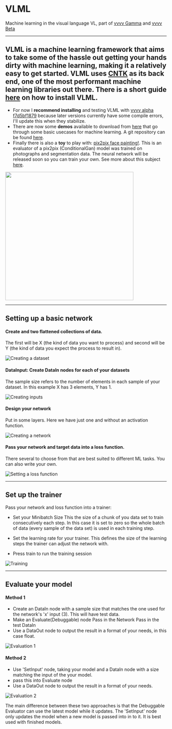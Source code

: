 # VLML
Machine learning in the visual language VL, part of [vvvv Gamma](https://vvvv.org/blog/vvvv-gamma-2019.1-preview) and [vvvv Beta](https://vvvv.org/downloads)

---
## VLML is a machine learning framework that aims to take some of the hassle out getting your hands dirty with machine learning, making it a relatively easy to get started. VLML uses [CNTK](https://github.com/Microsoft/CNTK) as its back end, one of the most performant machine learning libraries out there. __There is a short guide [here](https://github.com/ThinkingForms/VLML/wiki/How-to-Install,-in-pictures) on how to install VLML.__ 

- For now I __recommend installing__ and testing VLML with [vvvv alpha f7d5bf1879](http://teamcity.vvvv.org/guestAuth/app/rest/builds/id:30173/artifacts/content/vvvv_50alpha38.2_x64.zip) because later versions currently have some compile errors, I'll update this when they stabilize. 
- There are now some __demos__ available to download from [here](https://drive.google.com/file/d/10EqCHrWxLO3k-K4JzKLmKHOXVc-noURU/view?usp=sharing) that go through some basic usecases for machine learning. A git repository can be found [here](https://github.com/ThinkingForms/VLML_Demos_V1).
- Finally there is also a __toy__ to play with: [pix2pix face painting!](https://drive.google.com/open?id=1-kl213Frwk4mAQLASJ8EyZpBlRty9lcc). This is an evaluator of a pix2pix (ConditionalGan) model was trained on photographs and segmentation data. The neural network will be released soon so you can train your own. See more about this subject [here](https://github.com/phillipi/pix2pix).
<img src="https://vvvv.org/sites/default/files/screenshot1556244666.png" width="400">

---
## Setting up a basic network
#### Create and two flattened collections of data.

The first will be X (the kind of data you want to process) and second will be Y (the kind of data you expect the process to result in).

![Creating a dataset](https://github.com/YanYas/VLMLDocuments/blob/master/documentation_assets/Getting_Started/light/VLML101-Application-Dataset.png)

#### DataInput: Create __DataIn__ nodes for each of your datasets
The sample size refers to the number of elements in each sample of your dataset. In this example X has 3 elements, Y has 1.

![Creating inputs](https://github.com/YanYas/VLMLDocuments/blob/master/documentation_assets/Getting_Started/light/VLML101-Application-DataIn_Nodes.png)

#### Design your network
Put in some layers. Here we have just one and without an activation function.

![Creating a network](https://github.com/YanYas/VLMLDocuments/blob/master/documentation_assets/Getting_Started/light/VLML101-Application-Layers.png)

#### Pass your network and target data into a loss function.
There several to choose from that are best suited to different ML tasks. You can also write your own.

![Setting a loss function](https://github.com/YanYas/VLMLDocuments/blob/master/documentation_assets/Getting_Started/light/VLML101-Application-Loss_Function.png)

---


## Set up the trainer
Pass your network and loss function into a trainer:

- Set your Minibatch Size
    This the size of a chunk of you data set to train consecutively each step. In this case it is set to zero so the whole batch of data (every sample of the data set) is used in each training step.

- Set the learning rate for your trainer.
    This defines the size of the learning steps the trainer can adjust the network with.

- Press train to run the training session

![Training](https://github.com/YanYas/VLMLDocuments/blob/master/documentation_assets/Getting_Started/light/VLML101-Application-Training_Optimizer.png)

---

## Evaluate your model

#### Method 1

- Create an DataIn node with a sample size that matches the one used for the network's 'x' input (3). This will have test data.
- Make an Evaluate(Debuggable) node
  Pass in the Network
  Pass in the test DataIn
- Use a DataOut node to output the result in a format of your needs, in this case float.

![Evaluation 1](https://github.com/YanYas/VLMLDocuments/blob/master/documentation_assets/Getting_Started/light/VLML101-Application-Evaluate_Model_1.png)

#### Method 2
- Use 'SetInput' node, taking your model and a DataIn node with a size matching the input of the your model.
- pass this into Evaluate node
- Use a DataOut node to output the result in a format of your needs.

![Evaluation 2](https://github.com/YanYas/VLMLDocuments/blob/master/documentation_assets/Getting_Started/light/VLML101-Application-Evaluate_Model_2.png)

The main difference between these two approaches is that the Debuggable Evaluator can use the latest model while it updates. The 'SetInput' node only updates the model when a new model is passed into in to it. It is best used with finished models.

